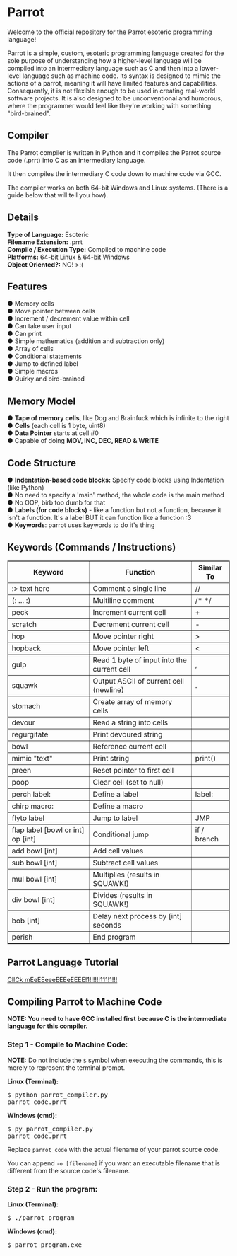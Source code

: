 # Parrot
Welcome to the official repository for the Parrot esoteric programming language!

Parrot is a simple, custom, esoteric programming language created for the sole purpose of
understanding how a higher-level language will be compiled into an intermediary language such as C and then into a lower-level language such as
machine code. Its syntax is designed to mimic the actions of a parrot, meaning it will have limited features
and capabilities. Consequently, it is not flexible enough to be used in creating real-world software projects. It
is also designed to be unconventional and humorous, where the programmer would feel like they're working
with something "bird-brained".

<h2>Compiler</h2>

The Parrot compiler is written in Python and it compiles the Parrot source code (.prrt) into C as an intermediary language.

It then compiles the intermediary C code down to machine code via GCC.

The compiler works on both 64-bit Windows and Linux systems. (There is a guide below that will tell you how).

<h2>Details</h2>
<b>Type of Language:</b> Esoteric</br>
<b>Filename Extension:</b> .prrt</br>
<b>Compile / Execution Type:</b> Compiled to machine code</br>
<b>Platforms:</b> 64-bit Linux & 64-bit Windows</br>
<b>Object Oriented?:</b> NO! >:( </br>

<h2>Features</h2>
●	Memory cells</br>
●	Move pointer between cells</br>
●	Increment / decrement value within cell</br>
●	Can take user input</br>
●	Can print</br>
●	Simple mathematics (addition and subtraction only)</br>
●	Array of cells</br>
●	Conditional statements</br>
●	Jump to defined label</br>
●	Simple macros</br>
●	Quirky and bird-brained</br>

<h2>Memory Model</h2>
●	<b>Tape of memory cells</b>, like Dog and Brainfuck which is infinite to the right</br>
●	<b>Cells</b> (each cell is 1 byte, uint8)</br>
●	<b>Data Pointer</b> starts at cell #0</br>
●	Capable of doing <b>MOV, INC, DEC, READ & WRITE</b></br>

<h2>Code Structure</h2>
●	<b>Indentation-based code blocks:</b> Specify code blocks using Indentation (like Python)</br>
●	No need to specify a 'main' method, the whole code is the main method</br>
●	No OOP, birb too dumb for that</br>
●	<b>Labels (for code blocks)</b> - like a function but not a function, because it isn't a function. It's a label BUT it can function like a function :3</br>
●	<b>Keywords</b>: parrot uses keywords to do it's thing</br>

<h2>Keywords (Commands / Instructions)</h2>
<table border="1" cellpadding="8" cellspacing="0">
  <thead>
    <tr>
      <th>Keyword</th>
      <th>Function</th>
      <th>Similar To</th>
    </tr>
  </thead>
  <tbody>
    <tr><td>:> text here</td><td>Comment a single line</td><td>//</td></tr>
    <tr><td>(: ... :)</td><td>Multiline comment</td><td>/* */</td></tr>
    <tr><td>peck</td><td>Increment current cell</td><td>+</td></tr>
    <tr><td>scratch</td><td>Decrement current cell</td><td>-</td></tr>
    <tr><td>hop</td><td>Move pointer right</td><td>></td></tr>
    <tr><td>hopback</td><td>Move pointer left</td><td><</td></tr>
    <tr><td>gulp</td><td>Read 1 byte of input into the current cell</td><td>,</td></tr>
    <tr><td>squawk</td><td>Output ASCII of current cell (newline)</td><td>.</td></tr>
    <tr><td>stomach</td><td>Create array of memory cells</td><td></td></tr>
    <tr><td>devour</td><td>Read a string into cells</td><td></td></tr>
    <tr><td>regurgitate</td><td>Print devoured string</td><td></td></tr>
    <tr><td>bowl</td><td>Reference current cell</td><td></td></tr>
    <tr><td>mimic "text"</td><td>Print string</td><td>print()</td></tr>
    <tr><td>preen</td><td>Reset pointer to first cell</td><td></td></tr>
    <tr><td>poop</td><td>Clear cell (set to null)</td><td></td></tr>
    <tr><td>perch label:</td><td>Define a label</td><td>label:</td></tr>
    <tr><td>chirp macro:</td><td>Define a macro</td><td></td></tr>
    <tr><td>flyto label</td><td>Jump to label</td><td>JMP</td></tr>
    <tr><td>flap label [bowl or int] op [int]</td><td>Conditional jump</td><td>if / branch</td></tr>
    <tr><td>add bowl [int]</td><td>Add cell values</td><td></td></tr>
    <tr><td>sub bowl [int]</td><td>Subtract cell values</td><td></td></tr>
    <tr><td>mul bowl [int]</td><td>Multiplies (results in SQUAWK!)</td><td></td></tr>
    <tr><td>div bowl [int]</td><td>Divides (results in SQUAWK!)</td><td></td></tr>
    <tr><td>bob [int]</td><td>Delay next process by [int] seconds</td><td></td></tr>
    <tr><td>perish</td><td>End program</td><td></td></tr>
  </tbody>
</table>

<h2>Parrot Language Tutorial</h2>
<a href="https://docs.google.com/document/d/1IgqcnB6-iD6ZBU52MgKmxDRcPYgQp5ntIfE1MP1B4pk/edit?tab=t.0#heading=h.m59wwcb2bhvs">ClICk mEeEEeeeEEEeEEEE!1!!!!!!111!1!!!</a>

<h2>Compiling Parrot to Machine Code</h2>

<b>NOTE: You need to have GCC installed first because C is the intermediate language for this compiler.</b>

<h3>Step 1 - Compile to Machine Code:</h3>

<b>NOTE:</b> Do not include the `$` symbol when executing the commands, this is merely to represent the terminal prompt.

<b>Linux (Terminal):</b><pre>$ python parrot_compiler.py parrot_code.prrt</pre>
<b>Windows (cmd):</b><pre>$ py parrot_compiler.py parrot_code.prrt</pre>
Replace `parrot_code` with the actual filename of your parrot source code.

You can append `-o [filename]` if you want an executable filename that is different from the source code's filename.

<h3>Step 2 - Run the program:</h3>

<b>Linux (Terminal):</b><pre>$ ./parrot_program</pre>
<b>Windows (cmd):</b><pre>$ parrot_program.exe</pre>
